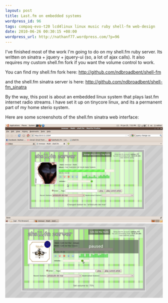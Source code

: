 ```yaml
---
layout: post
title: Last.fm on embedded systems
wordpress_id: 96
tags: compaq-evo-t20 lcd4linux linux music ruby shell-fm web-design
date: 2010-06-26 00:30:15 +08:00
wordpress_url: http://nathanf77.wordpress.com/?p=96
---
```

I've finished most of the work I'm going to do on my shell.fm ruby server. Its written on sinatra + jquery + jquery-ui (so, a lot of ajax calls). It also requires my custom shell.fm fork if you want the volume control to work.

You can find my shell.fm fork here: <a href="http://github.com/ndbroadbent/shell-fm">http://github.com/ndbroadbent/shell-fm</a>

and the shell.fm sinatra server is here: <a href="http://github.com/ndbroadbent/shell-fm_sinatra">http://github.com/ndbroadbent/shell-fm_sinatra</a>

By the way, this post is about an embedded linux system that plays last.fm internet radio streams. I have set it up on tinycore linux, and its a permanent part of my home sterio system.

Here are some screenshots of the shell.fm sinatra web interface:

<img class="lightbox" alt="shell.fm sinatra" src="/images/posts/2010/06/changing-station.png" />

<img class="lightbox" alt="paused track, volume change" src="/images/posts/2010/06/paused.png" />

